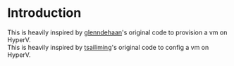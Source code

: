 # Introduction

This is heavily inspired by [glenndehaan](https://github.com/glenndehaan/ansible-win_hyperv_guest)'s original code to provision a vm on HyperV.  
This is heavily inspired by [tsailiming](https://github.com/tsailiming/ansible-hyperv)'s original code to config a vm on HyperV.
